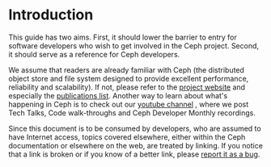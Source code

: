 # Introduction

This guide has two aims. First, it should lower the barrier to entry for
software developers who wish to get involved in the Ceph project.
Second, it should serve as a reference for Ceph developers.

We assume that readers are already familiar with Ceph (the distributed
object store and file system designed to provide excellent performance,
reliability and scalability). If not, please refer to the [project
website](https://ceph.com) and especially the [publications
list](https://ceph.com/publications/). Another way to learn about
what\'s happening in Ceph is to check out our [youtube
channel](https://www.youtube.com/c/CephStorage) , where we post Tech
Talks, Code walk-throughs and Ceph Developer Monthly recordings.

Since this document is to be consumed by developers, who are assumed to
have Internet access, topics covered elsewhere, either within the Ceph
documentation or elsewhere on the web, are treated by linking. If you
notice that a link is broken or if you know of a better link, please
[report it as a bug](http://tracker.ceph.com/projects/ceph/issues/new).
